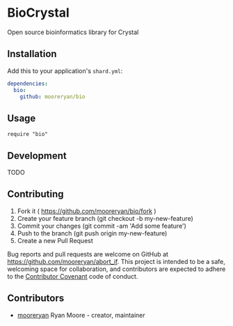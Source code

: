 # BioCrystal

Open source bioinformatics library for Crystal

## Installation


Add this to your application's `shard.yml`:

```yaml
dependencies:
  bio:
    github: mooreryan/bio
```


## Usage


```crystal
require "bio"
```

## Development

TODO

## Contributing

1. Fork it ( https://github.com/mooreryan/bio/fork )
2. Create your feature branch (git checkout -b my-new-feature)
3. Commit your changes (git commit -am 'Add some feature')
4. Push to the branch (git push origin my-new-feature)
5. Create a new Pull Request

Bug reports and pull requests are welcome on GitHub at
https://github.com/mooreryan/abort_if. This project is intended to be
a safe, welcoming space for collaboration, and contributors are
expected to adhere to the
[Contributor Covenant](http://contributor-covenant.org) code of
conduct.

## Contributors

- [mooreryan](https://github.com/mooreryan) Ryan Moore - creator, maintainer
